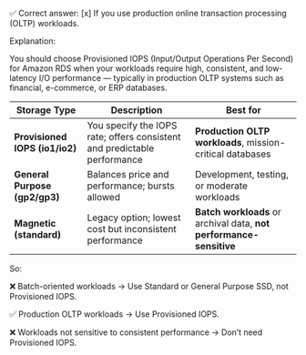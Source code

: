 ✅ Correct answer:
[x] If you use production online transaction processing (OLTP) workloads.

Explanation:

You should choose Provisioned IOPS (Input/Output Operations Per Second) for Amazon RDS when your workloads require high, consistent, and low-latency I/O performance — typically in production OLTP systems such as financial, e-commerce, or ERP databases.

| Storage Type                   | Description                                                              | Best for                                                            |
| ------------------------------ | ------------------------------------------------------------------------ | ------------------------------------------------------------------- |
| **Provisioned IOPS (io1/io2)** | You specify the IOPS rate; offers consistent and predictable performance | **Production OLTP workloads**, mission-critical databases           |
| **General Purpose (gp2/gp3)**  | Balances price and performance; bursts allowed                           | Development, testing, or moderate workloads                         |
| **Magnetic (standard)**        | Legacy option; lowest cost but inconsistent performance                  | **Batch workloads** or archival data, **not performance-sensitive** |


So:

❌ Batch-oriented workloads → Use Standard or General Purpose SSD, not Provisioned IOPS.

✅ Production OLTP workloads → Use Provisioned IOPS.

❌ Workloads not sensitive to consistent performance → Don’t need Provisioned IOPS.
